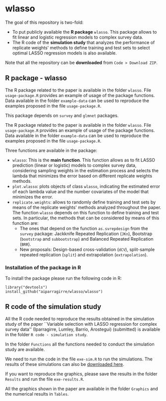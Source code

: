 # wlasso

The goal of this repository is two-fold: 

- To put publicly available the **R package** `wlasso`. This package allows to fit linear and logistic regression models to complex survey data.
- The R code of the **simulation study** that analyzes the performance of replicate weights' methods to define training and test sets to select optimal LASSO regression models is also available.

Note that all the repository can be **downloaded** from `Code > Download ZIP`.

## R package - wlasso

The R package related to the paper is available in the folder `wlasso`. File `usage-package.R` provides an example of usage of the package functions. Data available in the folder `example-data` can be used to reproduce the examples proposed in the file `usage-package.R`.

This package depends on `survey` and `glmnet` packages.

The R package related to the paper is available in the folder `wlasso`. File `usage-package.R` provides an example of usage of the package functions. Data available in the folder `example-data` can be used to reproduce the examples proposed in the file `usage-package.R`.

Three functions are available in the package:

- `wlasso`: This is the **main function**. This function allows as to fit LASSO prediction (linear or logistic) models to complex survey data, considering sampling weights in the estimation process and selects the lambda that minimizes the error based on different replicate weights methods.
- `plot.wlasso`: plots objects of class `wlasso`, indicating the estimated error of each lambda value and the number covariates of the model that minimizes the error.
- `replicate.weights`: allows to randomly define training and test sets by means of the replicate weights' methods analyzed throughout the paper. The function `wlasso` depends on this function to define training and test sets. In particular, the methods that can be considered by means of this function are: 
  - The ones that depend on the function `as.svrepdesign` from the `survey` package: Jackknife Repeated Replication (`JKn`), Bootstrap (`bootstrap` and `subbootstrap`) and Balanced Repeated Replication (`BRR`).
  - New proposals: Design-based cross-validation (`dCV`), split-sample repeated replication (`split`) and extrapolation (`extrapolation`).

### Installation of the package in R

To install the package please run the following code in R:

```{r}
library("devtools")
install_github("aiparragirre/wlasso/wlasso")
```

## R code of the simulation study

All the R code needed to reproduce the results obtained in the simulation study of the paper ``Variable selection with LASSO regression for complex survey data'' (Iparragirre, Lumley, Barrio, Arostegui) (submitted) is available in the folder `R code - simulation study`.

In the folder `Functions` all the functions needed to conduct the simulation study are available.

We need to run the code in the file `exe-sim.R` to run the simulations. The results of these simulations can also be [downloaded here](http://aiparragirre006.quickconnect.to/d/s/s05YGPbtlVuBLlEmyrsCKzAzTWsAJQHj/WSBRz8Um3KgrI41j1AdLj2J3r52pfmuQ-RrVAxuUcJQo). 

If you want to reproduce the graphics, please save the results in the folder `Results` and run the file `exe-results.R`.

All the graphics shown in the paper are available in the folder `Graphics` and the numerical results in `Tables`.


